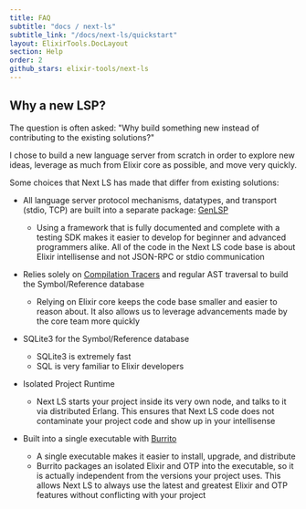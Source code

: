 ```yaml
---
title: FAQ
subtitle: "docs / next-ls"
subtitle_link: "/docs/next-ls/quickstart"
layout: ElixirTools.DocLayout
section: Help
order: 2
github_stars: elixir-tools/next-ls
---
```


## Why a new LSP?

The question is often asked: "Why build something new instead of contributing to the existing solutions?"

I chose to build a new language server from scratch in order to explore new ideas, leverage as much from Elixir core as possible, and move very quickly.

Some choices that Next LS has made that differ from existing solutions:

* All language server protocol mechanisms, datatypes, and transport (stdio, TCP) are built into a separate package: [GenLSP](https://github.com/elixir-tools/gen_lsp)
  * Using a framework that is fully documented and complete with a testing SDK makes it easier to develop for beginner and advanced programmers alike. All of the code in the Next LS code base is about Elixir intellisense and not JSON-RPC or stdio communication

* Relies solely on [Compilation Tracers](https://hexdocs.pm/elixir/Code.html#module-compilation-tracers) and regular AST traversal to build the Symbol/Reference database
  * Relying on Elixir core keeps the code base smaller and easier to reason about. It also allows us to leverage advancements made by the core team more quickly

* SQLite3 for the Symbol/Reference database
  * SQLite3 is extremely fast
  * SQL is very familiar to Elixir developers

* Isolated Project Runtime
  * Next LS starts your project inside its very own node, and talks to it via distributed Erlang. This ensures that Next LS code does not contaminate your project code and show up in your intellisense

* Built into a single executable with [Burrito](https://github.com/burrito-elixir/burrito)
  * A single executable makes it easier to install, upgrade, and distribute
  * Burrito packages an isolated Elixir and OTP into the executable, so it is actually independent from the versions your project uses. This allows Next LS to always use the latest and greatest Elixir and OTP features without conflicting with your project
